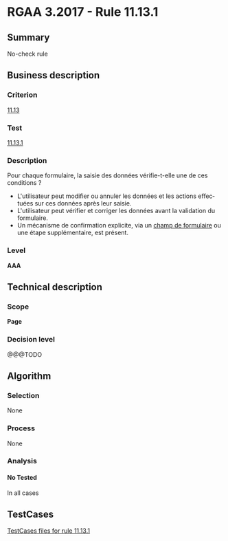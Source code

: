 # RGAA 3.2017 - Rule 11.13.1

## Summary
No-check rule


## Business description

### Criterion
[11.13](http://references.modernisation.gouv.fr/rgaa-accessibilite/criteres.html#crit-11-13)

### Test
[11.13.1](http://references.modernisation.gouv.fr/rgaa-accessibilite/criteres.html#test-11-13-1)

### Description
<div lang="fr">Pour chaque formulaire, la saisie des donn&#xE9;es v&#xE9;rifie-t-elle une de ces conditions&nbsp;? <ul><li>L'utilisateur peut modifier ou annuler les donn&#xE9;es et les actions effectu&#xE9;es sur ces donn&#xE9;es apr&#xE8;s leur saisie.</li> <li>L'utilisateur peut v&#xE9;rifier et corriger les donn&#xE9;es avant la validation du formulaire.</li> <li>Un m&#xE9;canisme de confirmation explicite, via un <a href="http://references.modernisation.gouv.fr/rgaa-accessibilite/glossaire.html#champ-de-saisie-de-formulaire">champ de formulaire</a> ou une &#xE9;tape suppl&#xE9;mentaire, est pr&#xE9;sent.</li> </ul></div>

### Level
**AAA**


## Technical description

### Scope
**Page**

### Decision level
@@@TODO


## Algorithm

### Selection
None

### Process
None

### Analysis

#### No Tested
In all cases


##  TestCases

[TestCases files for rule 11.13.1](https://github.com/Asqatasun/Asqatasun/tree/develop/rules/rules-rgaa3.2017/src/test/resources/testcases/rgaa32017/Rgaa32017Rule111301/)



